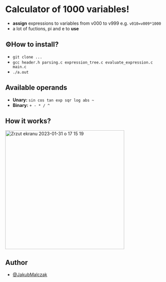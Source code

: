 # Calculator of 1000 variables!
- **assign** expressions to variables from v000 to v999 e.g. `v010=v009*1000`
- a lot of fuctions, pi and e to **use**
## ⚙️How to install?
- `git clone ...`
- `gcc header.h parsing.c expression_tree.c evaluate_expression.c main.c`
- `./a.out`

## Available operands
- **Unary:**
`sin cos tan exp sqr log abs ~`
- **Binary:** 
`+ - * / ^`

## How it works?
<img width="377" alt="Zrzut ekranu 2023-01-31 o 17 15 19" src="https://user-images.githubusercontent.com/118765990/215817867-17ef0ace-74e4-4a26-8dc6-93b68b7e615e.png">

## Author
- [@JakubMalczak](https://github.com/Punio03)
